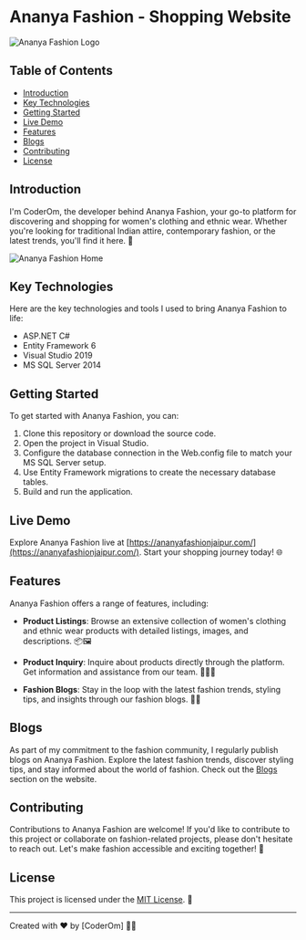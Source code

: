 ﻿# Ananya Fashion - Shopping Website
 
![Ananya Fashion Logo](https://ananyafashionjaipur.com/images/logo/AnanyaLogo.png)

## Table of Contents
- [Introduction](#introduction)
- [Key Technologies](#key-technologies)
- [Getting Started](#getting-started)
- [Live Demo](#live-demo)
- [Features](#features)
- [Blogs](#blogs)
- [Contributing](#contributing)
- [License](#license)

## Introduction

I'm CoderOm, the developer behind Ananya Fashion, your go-to platform for discovering and shopping for women's clothing and ethnic wear. Whether you're looking for traditional Indian attire, contemporary fashion, or the latest trends, you'll find it here. 🌟

![Ananya Fashion Home](https://coderom.databoltahai.in/Content/projectAssets/Images/Projects/3.png)

## Key Technologies

Here are the key technologies and tools I used to bring Ananya Fashion to life:

- ASP.NET C#
- Entity Framework 6
- Visual Studio 2019
- MS SQL Server 2014

## Getting Started

To get started with Ananya Fashion, you can:

1. Clone this repository or download the source code.
2. Open the project in Visual Studio.
3. Configure the database connection in the Web.config file to match your MS SQL Server setup.
4. Use Entity Framework migrations to create the necessary database tables.
5. Build and run the application.

## Live Demo

Explore Ananya Fashion live at [https://ananyafashionjaipur.com/](https://ananyafashionjaipur.com/). Start your shopping journey today! 🌐

## Features

Ananya Fashion offers a range of features, including:

- **Product Listings**: Browse an extensive collection of women's clothing and ethnic wear products with detailed listings, images, and descriptions. 📦🖼️

- **Product Inquiry**: Inquire about products directly through the platform. Get information and assistance from our team. 🙋‍♀️📞

- **Fashion Blogs**: Stay in the loop with the latest fashion trends, styling tips, and insights through our fashion blogs. 💃📝

## Blogs

As part of my commitment to the fashion community, I regularly publish blogs on Ananya Fashion. Explore the latest fashion trends, discover styling tips, and stay informed about the world of fashion. Check out the [Blogs](https://ananyafashionjaipur.com/blogs) section on the website.

## Contributing

Contributions to Ananya Fashion are welcome! If you'd like to contribute to this project or collaborate on fashion-related projects, please don't hesitate to reach out. Let's make fashion accessible and exciting together! 🚀

## License

This project is licensed under the [MIT License](LICENSE). 📜

---

Created with ❤️ by [CoderOm] 👩‍💻
